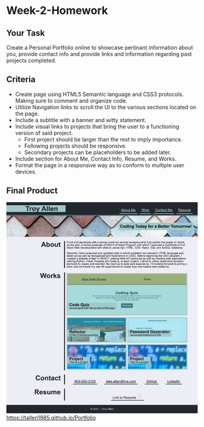 # Week-2-Homework

## Your Task

Create a Personal Portfolio online to showcase pertinant information about you, provide contact info and provide links and information regarding past projects completed.

## Criteria
- Create page using HTML5 Semantic language and CSS3 protocols.  Making sure to comment and organize code.
- Utilize Navigation links to scroll the UI to the various sections located on the page.
- Include a subtitle with a banner and witty statement.
- Include visual links to projects that bring the user to a functioning version of said project.
    - First project should be larger than the rest to imply importance.
    - Following projects should be responsive.
    - Secondary projects can be placeholders to be added later.
- Include section for About Me, Contact Info, Resume, and Works.
- Format the page in a responsive way as to conform to multiple user devices.

## Final Product
![Portfolio](./assets/images/Portfolio-screenshot.jpg)
    https://tallen1985.github.io/Portfolio